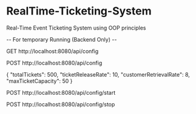 # RealTime-Ticketing-System
Real-Time Event Ticketing System using OOP principles

-- For temporary Running (Backend Only) -- 

GET http://localhost:8080/api/config

POST http://localhost:8080/api/config

{
    "totalTickets": 500,
    "ticketReleaseRate": 10,
    "customerRetrievalRate": 8,
    "maxTicketCapacity": 50
}

POST http://localhost:8080/api/config/start

POST http://localhost:8080/api/config/stop

